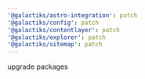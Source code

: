 ```yaml
---
'@galactiks/astro-integration': patch
'@galactiks/config': patch
'@galactiks/contentlayer': patch
'@galactiks/explorer': patch
'@galactiks/sitemap': patch
---
```


upgrade packages
